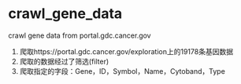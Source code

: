 # crawl_gene_data
crawl gene data from portal.gdc.cancer.gov
1. 爬取https://portal.gdc.cancer.gov/exploration上的19178条基因数据
2. 爬取的数据经过了筛选(filter)
3. 爬取指定的字段：Gene，ID，Symbol，Name，Cytoband，Type